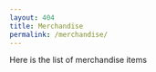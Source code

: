 ```yaml
---
layout: 404
title: Merchandise
permalink: /merchandise/
---
```


Here is the list of merchandise items
